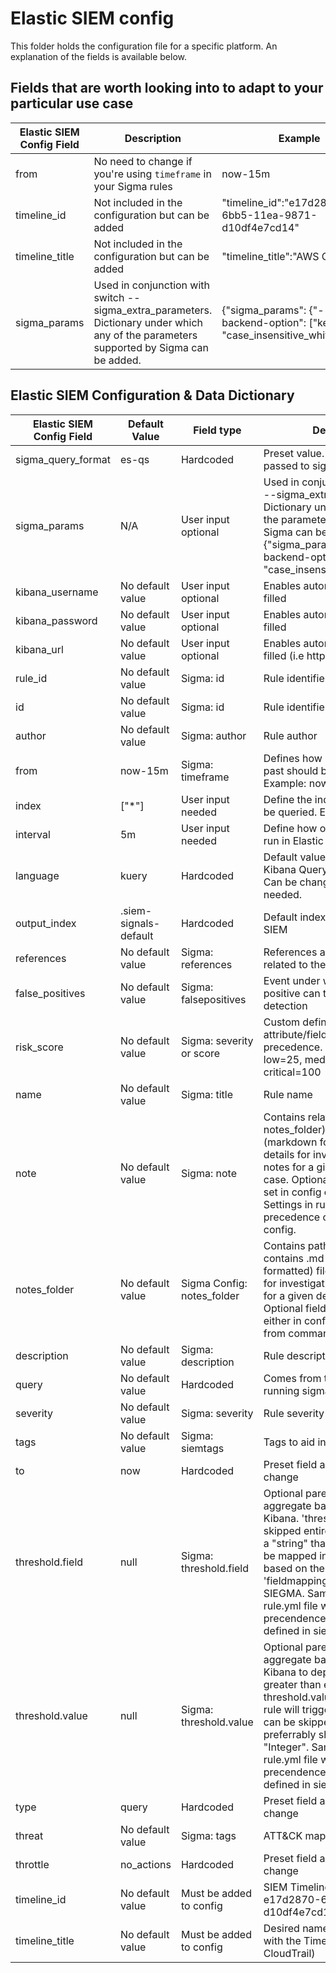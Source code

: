 # Elastic SIEM config

This folder holds the configuration file for a specific platform. An explanation of the fields is available below. 

## Fields that are worth looking into to adapt to your particular use case

| Elastic SIEM Config Field | Description                                                       | Example                                               | 
|---------------------------|-------------------------------------------------------------------|-------------------------------------------------------|
| from                      | No need to change if you're using `timeframe` in your Sigma rules | now-15m                                               |
| timeline_id               | Not included in the configuration but can be added                | "timeline_id":"e17d2870-6bb5-11ea-9871-d10df4e7cd14"  |
| timeline_title            | Not included in the configuration but can be added                | "timeline_title":"AWS CloudTrail"                     |
| sigma_params              | Used in conjunction with switch --sigma_extra_parameters. Dictionary under which any of the parameters supported by Sigma can be added. | {"sigma_params": {"--backend-option": ["key=value", "case_insensitive_whitelist=*"]}} |


## Elastic SIEM Configuration & Data Dictionary 

| Elastic SIEM Config Field | Default Value         | Field type                 | Description                                                                                                                                                                                                                                                                                                                                          |
|---------------------------|-----------------------|----------------------------|------------------------------------------------------------------------------------------------------------------------------------------------------------------------------------------------------------------------------------------------------------------------------------------------------------------------------------------------------|
| sigma_query_format        | es-qs                 | Hardcoded                  | Preset value. This value is passed to sigmac                                                                                                                                                                                                                                                                                                         |
| sigma_params              | N/A                   | User input optional        | Used in conjunction with switch --sigma_extra_parameters. Dictionary under which any of the parameters supported by Sigma can be added. Example: {"sigma_params": {"--backend-option": ["key=value", "case_insensitive_whitelist=*"]}}                                                                                                               |
| kibana_username           | No default value      | User input optional        | Enables automatic rule upload if filled                                                                                                                                                                                                                                                                                                              |
| kibana_password           | No default value      | User input optional        | Enables automatic rule upload if filled                                                                                                                                                                                                                                                                                                              |
| kibana_url                | No default value      | User input optional        | Enables automatic rule import if filled (i.e http://my_kibana:5601)                                                                                                                                                                                                                                                                                  |
| rule_id                   | No default value      | Sigma: id                  | Rule identifier                                                                                                                                                                                                                                                                                                                                      |
| id                        | No default value      | Sigma: id                  | Rule identifier                                                                                                                                                                                                                                                                                                                                      |
| author                    | No default value      | Sigma: author              | Rule author                                                                                                                                                                                                                                                                                                                                          |
| from                      | now-15m               | Sigma: timeframe           | Defines how much data in the past should be queried. Example: now-15m                                                                                                                                                                                                                                                                                |
| index                     | ["*"]                 | User input needed          | Define the indexes that should be queried. Example: filebeat-*                                                                                                                                                                                                                                                                                       |
| interval                  | 5m                    | User input needed          | Define how often the rule should run in Elastic SIEM                                                                                                                                                                                                                                                                                                 |
| language                  | kuery                 | Hardcoded                  | Default value used by Elastic for Kibana Query Language (KQL). Can be changed to lucene if needed.                                                                                                                                                                                                                                                   |
| output_index              | .siem-signals-default | Hardcoded                  | Default index used by Elastic SIEM                                                                                                                                                                                                                                                                                                                   |
| references                | No default value      | Sigma: references          | References and documentation related to the detection                                                                                                                                                                                                                                                                                                |
| false_positives           | No default value      | Sigma: falsepositives      | Event under which a false positive can trigger the detection                                                                                                                                                                                                                                                                                         |
| risk_score                | No default value      | Sigma: severity or score   | Custom defined value in custom attribute/field "score" takes precedence. Otherwise, tag low=25, medium=50, high=75, critical=100                                                                                                                                                                                                                     |
| name                      | No default value      | Sigma: title               | Rule name                                                                                                                                                                                                                                                                                                                                            |
| note                      | No default value      | Sigma: note                | Contains relative path (from notes_folder) to a .md (markdown formatted) file with details for investigation guide / notes for a given detection use case. Optional field that can be set in config or rule.yml file. Settings in rule.yml take precedence over settings in config.                                                                  |
| notes_folder              | No default value      | Sigma Config: notes_folder | Contains path to a folder that contains .md (markdown formatted) file containing details for investigation guide / notes for a given detection use case. Optional field that can be set either in config or using -co from commandline.                                                                                                              |
| description               | No default value      | Sigma: description         | Rule description                                                                                                                                                                                                                                                                                                                                     |
| query                     | No default value      | Hardcoded                  | Comes from the result of running sigmac                                                                                                                                                                                                                                                                                                              |
| severity                  | No default value      | Sigma: severity            | Rule severity                                                                                                                                                                                                                                                                                                                                        |
| tags                      | No default value      | Sigma: siemtags            | Tags to aid in rule identification                                                                                                                                                                                                                                                                                                                   |
| to                        | now                   | Hardcoded                  | Preset field and value. Don't change                                                                                                                                                                                                                                                                                                                 |
| threshold.field           | null                  | Sigma: threshold.field     | Optional parent field. Used for aggregate based rules on Kibana. 'threshold' key can be skipped entirely. Value must be a "string" that may or may not be mapped into ECS format based on the sigma config file 'fieldmappings' passed to SIEGMA. Same fields in the rule.yml file will take precendence over the values defined in siegma config               |
| threshold.value           | null                  | Sigma: threshold.value     | Optional parent field. Used for aggregate based rules on Kibana to depict count. If events greater than equal to threshold.value are observed, rule will trigger. 'threshold' key can be skipped entirely. Value preferrably should be an "Integer". Same fields in the rule.yml file will take precendence over the values defined in siegma config |
| type                      | query                 | Hardcoded                  | Preset field and value. Don't change                                                                                                                                                                                                                                                                                                                 |
| threat                    | No default value      | Sigma: tags                | ATT&CK mapping                                                                                                                                                                                                                                                                                                                                       |
| throttle                  | no_actions            | Hardcoded                  | Preset field and value. Don't change                                                                                                                                                                                                                                                                                                                 |
| timeline_id               | No default value      | Must be added to config    | SIEM Timeline ID (i.e e17d2870-6bb5-11ea-9871-d10df4e7cd14)                                                                                                                                                                                                                                                                                          |
| timeline_title            | No default value      | Must be added to config    | Desired name to be associated with the Timeline (i.e AWS CloudTrail)                                                                                                                                                                                                                                                                                 |
